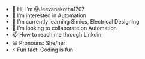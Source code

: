 - 👋 Hi, I’m @Jeevanakotha1707
- 👀 I’m interested in Automation 
- 🌱 I’m currently learning Simics, Electrical Designing
- 💞️ I’m looking to collaborate on Automation
- 📫 How to reach me through Linkdin
- 😄 Pronouns: She/her
- ⚡ Fun fact: Coding is fun

<!---
Jeevanakotha1707/Jeevanakotha1707 is a ✨ special ✨ repository because its `README.md` (this file) appears on your GitHub profile.
You can click the Preview link to take a look at your changes.
--->
